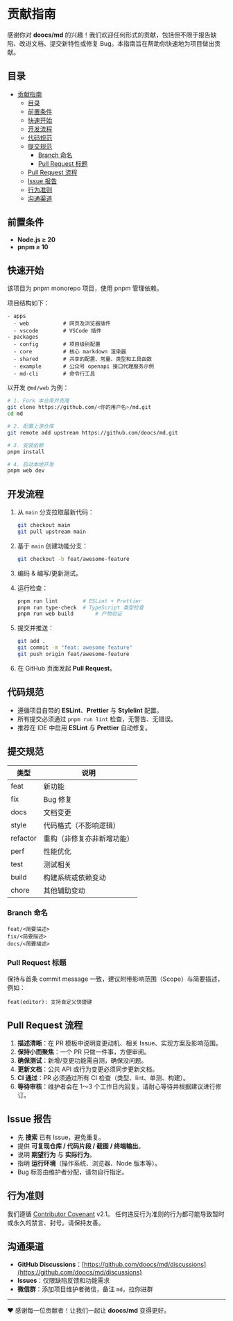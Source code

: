 # 贡献指南

感谢你对 **doocs/md** 的兴趣！我们欢迎任何形式的贡献，包括但不限于报告缺陷、改进文档、提交新特性或修复 Bug。本指南旨在帮助你快速地为项目做出贡献。

## 目录

- [贡献指南](#贡献指南)
  - [目录](#目录)
  - [前置条件](#前置条件)
  - [快速开始](#快速开始)
  - [开发流程](#开发流程)
  - [代码规范](#代码规范)
  - [提交规范](#提交规范)
    - [Branch 命名](#branch-命名)
    - [Pull Request 标题](#pull-request-标题)
  - [Pull Request 流程](#pull-request-流程)
  - [Issue 报告](#issue-报告)
  - [行为准则](#行为准则)
  - [沟通渠道](#沟通渠道)

## 前置条件

- **Node.js ≥ 20**
- **pnpm ≥ 10**

## 快速开始

该项目为 pnpm monorepo 项目，使用 pnpm 管理依赖。

项目结构如下：

```shell
- apps
  - web           # 网页及浏览器插件
  - vscode        # VSCode 插件
- packages
  - config        # 项目级别配置
  - core          # 核心 markdown 渲染器
  - shared        # 共享的配置、常量、类型和工具函数
  - example       # 公众号 openapi 接口代理服务示例
  - md-cli        # 命令行工具
```

以开发 `@md/web` 为例：

```bash
# 1. Fork 本仓库并克隆
git clone https://github.com/<你的用户名>/md.git
cd md

# 2. 配置上游仓库
git remote add upstream https://github.com/doocs/md.git

# 3. 安装依赖
pnpm install

# 4. 启动本地开发
pnpm web dev
```

## 开发流程

1. 从 `main` 分支拉取最新代码：

   ```bash
   git checkout main
   git pull upstream main
   ```

2. 基于 `main` 创建功能分支：

   ```bash
   git checkout -b feat/awesome-feature
   ```

3. 编码 & 编写/更新测试。
4. 运行检查：

   ```bash
   pnpm run lint        # ESLint + Prettier
   pnpm run type-check  # TypeScript 类型检查
   pnpm run web build       # 产物验证
   ```

5. 提交并推送：

   ```bash
   git add .
   git commit -m "feat: awesome feature"
   git push origin feat/awesome-feature
   ```

6. 在 GitHub 页面发起 **Pull Request**。

## 代码规范

- 遵循项目自带的 **ESLint**、**Prettier** 与 **Stylelint** 配置。
- 所有提交必须通过 `pnpm run lint` 检查，无警告、无错误。
- 推荐在 IDE 中启用 **ESLint** 与 **Prettier** 自动修复。

## 提交规范

| 类型     | 说明                       |
| -------- | -------------------------- |
| feat     | 新功能                     |
| fix      | Bug 修复                   |
| docs     | 文档变更                   |
| style    | 代码格式（不影响逻辑）     |
| refactor | 重构（非修复亦非新增功能） |
| perf     | 性能优化                   |
| test     | 测试相关                   |
| build    | 构建系统或依赖变动         |
| chore    | 其他辅助变动               |

### Branch 命名

```
feat/<简要描述>
fix/<简要描述>
docs/<简要描述>
```

### Pull Request 标题

保持与首条 commit message 一致，建议附带影响范围（Scope）与简要描述，例如：

```
feat(editor): 支持自定义快捷键
```

## Pull Request 流程

1. **描述清晰**：在 PR 模板中说明变更动机、相关 Issue、实现方案及影响范围。
2. **保持小而聚焦**：一个 PR 只做一件事，方便审阅。
3. **确保测试**：新增/变更功能需自测，确保没问题。
4. **更新文档**：公共 API 或行为变更必须同步更新文档。
5. **CI 通过**：PR 必须通过所有 CI 检查（类型、lint、单测、构建）。
6. **等待审核**：维护者会在 1～3 个工作日内回复。请耐心等待并根据建议进行修订。

## Issue 报告

- 先 **搜索** 已有 Issue，避免重复。
- 提供 **可复现仓库 / 代码片段 / 截图 / 终端输出**。
- 说明 **期望行为** 与 **实际行为**。
- 指明 **运行环境**（操作系统、浏览器、Node 版本等）。
- Bug 标签由维护者分配，请勿自行指定。

## 行为准则

我们遵循 [Contributor Covenant](https://www.contributor-covenant.org/) v2.1。
任何违反行为准则的行为都可能导致暂时或永久的禁言、封号。请保持友善。

## 沟通渠道

- **GitHub Discussions**：[https://github.com/doocs/md/discussions](https://github.com/doocs/md/discussions)
- **Issues**：仅限缺陷反馈和功能需求
- **微信群**：添加项目维护者微信，备注 `md`，拉你进群

---

❤️ 感谢每一位贡献者！让我们一起让 **doocs/md** 变得更好。
